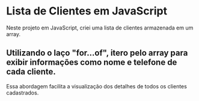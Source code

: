# Lista de Clientes em JavaScript
Neste projeto em JavaScript, criei uma lista de clientes armazenada em um array. 

## Utilizando o laço "for...of", itero pelo array para exibir informações como nome e telefone de cada cliente. 
Essa abordagem facilita a visualização dos detalhes de todos os clientes cadastrados.